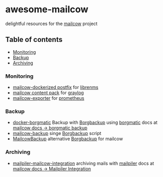 # awesome-mailcow
delightful resources for the [mailcow](https://mailcow.email/) project

## Table of contents
* [Monitoring](#monitoring)
* [Backup](#backup)
* [Archiving](#archiving)

### Monitoring
* [mailcow-dockerized postfix](https://docs.librenms.org/Extensions/Applications/#mailcow-dockerized-postfix) for [librenms](https://www.librenms.org/)
* [mailcow content pack](https://marketplace.graylog.org/addons/54cc459f-ddf4-4034-bd5c-a7008183b338) for [graylog](https://www.graylog.org/)
* [mailcow-exporter](https://github.com/j6s/mailcow-exporter) for [prometheus](https://prometheus.io/)

### Backup
* [docker-borgmatic](https://github.com/b3vis/docker-borgmatic) Backup with [Borgbackup](https://github.com/borgbackup) using [borgmatic](https://github.com/witten/borgmatic) docs at [mailcow docs -> borgmatic backup](https://mailcow.github.io/mailcow-dockerized-docs/third_party-borgmatic/)
* [mailcow-backup](https://github.com/rescaled/mailcow-backup-borg) singe [Borgbackup](https://github.com/borgbackup) script
* [MailcowBackup](https://github.com/asifbacchus/MailcowBackup) alternative [Borgbackup](https://github.com/borgbackup) for mailcow


### Archiving
* [mailpiler-mailcow-integration](https://github.com/patschi/mailpiler-mailcow-integration) archiving mails with [mailpiler](https://www.mailpiler.org/) docs at [mailcow docs -> Mailpiler Integration](https://mailcow.github.io/mailcow-dockerized-docs/u_e-mailpiler-integration/)
